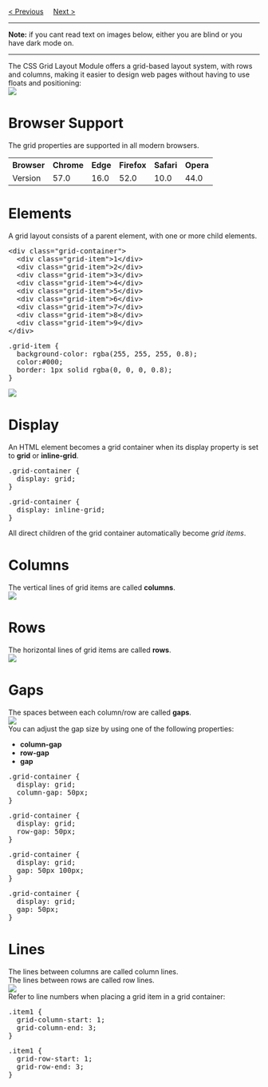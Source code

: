 <a href="/CSS/Math.md">&lt; Previous</a>
&nbsp;&nbsp;&nbsp;
<a href="/CSS/Grid/Container.md">Next &gt;</a>
<hr>
<b>Note:</b> if you cant read text on images below, either you are blind or you have dark mode on.
<hr>
The CSS Grid Layout Module offers a grid-based layout system, with rows and columns, making it easier to design web pages without having to use floats and positioning:
<br>
<img src="https://i.imgur.com/OOIzcDR.png">
<h1>Browser Support</h1>
The grid properties are supported in all modern browsers.
<table class="ws-table-all notranslate">
  <tr>
    <th>Browser</th>
    <th>Chrome</th>
    <th>Edge</th>
    <th>Firefox</th>
    <th>Safari</th>
    <th>Opera</th>
  </tr>
  <tr>
    <td>Version</td>
    <td>57.0</td>
    <td>16.0</td>
    <td>52.0</td>
    <td>10.0</td>
    <td>44.0</td>
  </tr>
</table>
<h1>Elements</h1>
A grid layout consists of a parent element, with one or more child elements.
<pre>
&lt;div class="grid-container"&gt;
  &lt;div class="grid-item"&gt;1&lt;/div&gt;
  &lt;div class="grid-item"&gt;2&lt;/div&gt;
  &lt;div class="grid-item"&gt;3&lt;/div&gt;
  &lt;div class="grid-item"&gt;4&lt;/div&gt;
  &lt;div class="grid-item"&gt;5&lt;/div&gt;
  &lt;div class="grid-item"&gt;6&lt;/div&gt;
  &lt;div class="grid-item"&gt;7&lt;/div&gt;
  &lt;div class="grid-item"&gt;8&lt;/div&gt;
  &lt;div class="grid-item"&gt;9&lt;/div&gt;
&lt;/div&gt;
</pre>
<pre>
.grid-item {
  background-color: rgba(255, 255, 255, 0.8);
  color:#000;  
  border: 1px solid rgba(0, 0, 0, 0.8);
}
</pre>
<img src="https://i.imgur.com/c9zEjGm.png">
<h1>Display</h1>
An HTML element becomes a grid container when its display property is set to <b>grid</b> or <b>inline-grid</b>.
<pre>
.grid-container {
  display: grid;
}
</pre>
<pre>
.grid-container {
  display: inline-grid;
}
</pre>
All direct children of the grid container automatically become <i>grid items</i>.
<h1>Columns</h1>
The vertical lines of grid items are called <b>columns</b>.
<br>
<img src="https://i.imgur.com/xnQPkl4.png">
<h1>Rows</h1>
The horizontal lines of grid items are called <b>rows</b>.
<br>
<img src="https://i.imgur.com/U0xWj16.png">
<h1>Gaps</h1>
The spaces between each column/row are called <b>gaps</b>.
<br>
<img src="https://i.imgur.com/B1x3fsg.png">
<br>
You can adjust the gap size by using one of the following properties:
<ul>
  <li><b>column-gap</b></li>
  <li><b>row-gap</b></li>
  <li><b>gap</b></li>
</ul>
<pre>
.grid-container {
  display: grid;
  column-gap: 50px;
}
</pre>
<pre>
.grid-container {
  display: grid;
  row-gap: 50px;
}
</pre>
<pre>
.grid-container {
  display: grid;
  gap: 50px 100px;
}
</pre>
<pre>
.grid-container {
  display: grid;
  gap: 50px;
}
</pre>
<h1>Lines</h1>
The lines between columns are called column lines.
<br>
The lines between rows are called row lines.
<br>
<img src="https://i.imgur.com/ccy6qBu.png">
<br>
Refer to line numbers when placing a grid item in a grid container:
<pre>
.item1 {
  grid-column-start: 1;
  grid-column-end: 3;
}
</pre>
<pre>
.item1 {
  grid-row-start: 1;
  grid-row-end: 3;
}
</pre>
